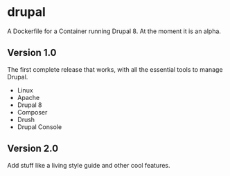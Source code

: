 # drupal
A Dockerfile for a Container running Drupal 8. At the moment it is an alpha.

## Version 1.0
The first complete release that works, with all the essential tools to manage Drupal.

- Linux
- Apache
- Drupal 8
- Composer
- Drush
- Drupal Console

## Version 2.0
Add stuff like a living style guide and other cool features.
